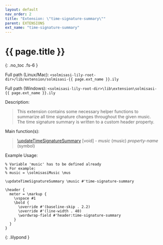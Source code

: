 ```yaml
---
layout: default
nav_order: 2
title: "Extension: \"time-signature-summary\""
parent: EXTENSIONS
ext_name: "time-signature-summary"
---
```


# {{ page.title }}
{: .no_toc .fs-6 }

<div class="code-example" markdown="1">

Full path (Linux/Mac): `<solmisasi-lily-root-dir>/lib/extension/solmisasi-{{ page.ext_name }}.ily`

Full path (Windows): `<solmisasi-lily-root-dir>\lib\extension\solmisasi-{{ page.ext_name }}.ily`

Description:
> This extension contains some necessary helper functions to summarize all time signature changes throughout the given music. The time signature summary is written to a custom header property.

Main function(s):
> [\updateTimeSignatureSummary](../../appendices/custom-functions/#updateTimeSignatureSummary) [void] - _music_ (music) _property-name_ (symbol)

Example Usage:
```
% Variable 'music' has to be defined already
% For example:
% music = \solmisasiMusic \mus

\updateTimeSignatureSummary \music #'time-signature-summary

\header {
  meter = \markup {
    \vspace #1
    \bold {
      \override #'(baseline-skip . 2.2)
      \override #'(line-width . 40)
      \wordwrap-field #'header:time-signature-summary
    }
  }
}
```
{: .lilypond }

</div>
